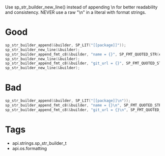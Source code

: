 Use sp_str_builder_new_line() instead of appending \n for better readability and consistency. NEVER use a raw "\n" in a literal with format strings.

# Good
```c
sp_str_builder_append(&builder, SP_LIT("[[package]]"));
sp_str_builder_new_line(&builder);
sp_str_builder_append_fmt_c8(&builder, "name = {}", SP_FMT_QUOTED_STR(entry->name));
sp_str_builder_new_line(&builder);
sp_str_builder_append_fmt_c8(&builder, "git_url = {}", SP_FMT_QUOTED_STR(entry->git_url));
sp_str_builder_new_line(&builder);
```

# Bad
```c
sp_str_builder_append(&builder, SP_LIT("[[package]]\n"));
sp_str_builder_append_fmt_c8(&builder, "name = {}\n", SP_FMT_QUOTED_STR(entry->name));
sp_str_builder_append_fmt_c8(&builder, "git_url = {}\n", SP_FMT_QUOTED_STR(entry->git_url));
```

# Tags
- api.strings.sp_str_builder_t
- api.os.formatting
